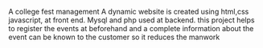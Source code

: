 A college fest management
A dynamic website is created using html,css javascript, at front end. Mysql and php used at backend.
this project helps to register the events at beforehand and a complete information about the event can be known to the customer so it reduces the manwork
